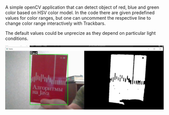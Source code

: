 A simple openCV application that can detect object of red, blue and green color based on HSV color model.
In the code there are given predefined values for color ranges, but one can uncomment the respective line to change color range interactively with Trackbars.

The default values could be unprecize as they depend on particular light conditions.

![Example](images/color_detection.png)
